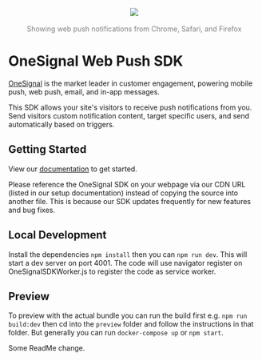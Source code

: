 <p align="center">
  <img src="https://media.onesignal.com/cms/Website%20Layout/logo-red.svg"/>
  <br/>
  <br/>
  <span style="color: grey !important">Showing web push notifications from Chrome, Safari, and Firefox</span>
</p>

# OneSignal Web Push SDK

[OneSignal](https://onesignal.com) is the market leader in customer engagement, powering mobile push, web push, email, and in-app messages.

This SDK allows your site's visitors to receive push notifications from you. Send visitors custom notification content, target specific users, and send automatically based on triggers.

## Getting Started

View our [documentation](https://documentation.onesignal.com/docs/web-push-quickstart) to get started.

Please reference the OneSignal SDK on your webpage via our CDN URL (listed in our setup documentation) instead of copying the source into another file. This is because our SDK updates frequently for new features and bug fixes.

## Local Development

Install the dependencies `npm install` then you can `npm run dev`. This will start a dev server on port 4001.
The code will use navigator register on OneSignalSDKWorker.js to register the code as service worker.

## Preview

To preview with the actual bundle you can run the build first e.g. `npm run build:dev` then cd into the `preview` folder and follow the instructions in that folder. But generally you can run `docker-compose up` or `npm start`.

Some ReadMe change.
